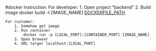 #docker
Instruction:
    For developer:
        1. Open project "backend"
        2. Build image
            docker build -t [IMAGE_NAME] [DOCKERFILE_PATH]
    
    For customer:
        1. Somehow get image
        2. Run container
            docker run -p [LOCAL_PORT]:[CONTAINER_PORT] [IMAGE_NAME]
        3. Open browser
        4. URL targer localhost:[LOCAL_PORT]

[DOCKERFILE_PATH]: .
